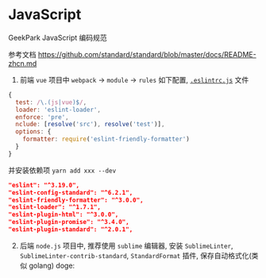 # JavaScript
GeekPark JavaScript 编码规范

参考文档 https://github.com/standard/standard/blob/master/docs/README-zhcn.md

1. 前端 `vue` 项目中 `webpack` -> `module` -> `rules` 如下配置, [`.eslintrc.js`](https://github.com/GeekPark/JavaScript/blob/master/.eslintrc.js) 文件
``` JavaScript
{
  test: /\.(js|vue)$/,
  loader: 'eslint-loader',
  enforce: 'pre',
  nclude: [resolve('src'), resolve('test')],
  options: {
    formatter: require('eslint-friendly-formatter')
  }
}
```
并安装依赖项 `yarn add xxx --dev`
``` json
"eslint": "^3.19.0",
"eslint-config-standard": "^6.2.1",
"eslint-friendly-formatter": "^3.0.0",
"eslint-loader": "^1.7.1",
"eslint-plugin-html": "^3.0.0",
"eslint-plugin-promise": "^3.4.0",
"eslint-plugin-standard": "^2.0.1",
```

2. 后端 `node.js` 项目中, 推荐使用 `sublime` 编辑器, 安装 `SublimeLinter`, `SublimeLinter-contrib-standard`, `StandardFormat` 插件, 保存自动格式化(类似 golang) doge:

[//]: # (StandardFormat 装完之后整个编辑器都卡了, 你是不会看到这句的, 滑稽)
